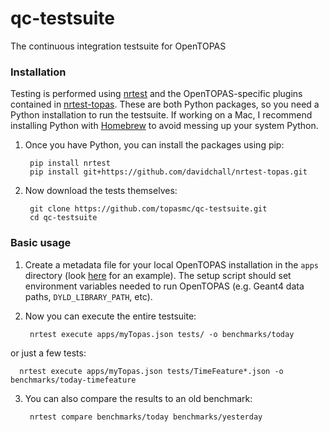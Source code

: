 # qc-testsuite
The continuous integration testsuite for OpenTOPAS

### Installation
Testing is performed using [nrtest](https://github.com/davidchall/nrtest) and the OpenTOPAS-specific plugins contained in [nrtest-topas](https://github.com/davidchall/nrtest-topas).
These are both Python packages, so you need a Python installation to run the testsuite.
If working on a Mac, I recommend installing Python with [Homebrew](http://brew.sh) to avoid messing up your system Python.

1. Once you have Python, you can install the packages using pip:

        pip install nrtest
        pip install git+https://github.com/davidchall/nrtest-topas.git

2. Now download the tests themselves:

        git clone https://github.com/topasmc/qc-testsuite.git
        cd qc-testsuite
    
### Basic usage
1. Create a metadata file for your local OpenTOPAS installation in the `apps` directory (look [here](https://github.com/topasmc/qc-testsuite/blob/master/apps/topas-1.0-beta8.json) for an example).
The setup script should set environment variables needed to run OpenTOPAS (e.g. Geant4 data paths, `DYLD_LIBRARY_PATH`, etc).

2. Now you can execute the entire testsuite:

        nrtest execute apps/myTopas.json tests/ -o benchmarks/today
        
  or just a few tests:
        
      nrtest execute apps/myTopas.json tests/TimeFeature*.json -o benchmarks/today-timefeature
        
3. You can also compare the results to an old benchmark:

        nrtest compare benchmarks/today benchmarks/yesterday

